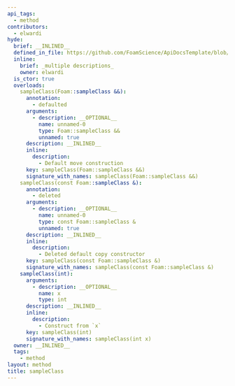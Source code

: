 ```yaml
---
api_tags:
  - method
contributors:
  - elwardi
hyde:
  brief: __INLINED__
  defined_in_file: https://github.com/FoamScience/ApiDocsTemplate/blob/main/code/sampleClass/sampleClass.H
  inline:
    brief: _multiple descriptions_
    owner: elwardi
  is_ctor: true
  overloads:
    sampleClass(Foam::sampleClass &&):
      annotation:
        - defaulted
      arguments:
        - description: __OPTIONAL__
          name: unnamed-0
          type: Foam::sampleClass &&
          unnamed: true
      description: __INLINED__
      inline:
        description:
          - Default move construction
      key: sampleClass(Foam::sampleClass &&)
      signature_with_names: sampleClass(Foam::sampleClass &&)
    sampleClass(const Foam::sampleClass &):
      annotation:
        - deleted
      arguments:
        - description: __OPTIONAL__
          name: unnamed-0
          type: const Foam::sampleClass &
          unnamed: true
      description: __INLINED__
      inline:
        description:
          - Deleted default copy constructor
      key: sampleClass(const Foam::sampleClass &)
      signature_with_names: sampleClass(const Foam::sampleClass &)
    sampleClass(int):
      arguments:
        - description: __OPTIONAL__
          name: x
          type: int
      description: __INLINED__
      inline:
        description:
          - Construct from `x`
      key: sampleClass(int)
      signature_with_names: sampleClass(int x)
  owner: __INLINED__
  tags:
    - method
layout: method
title: sampleClass
---
```

